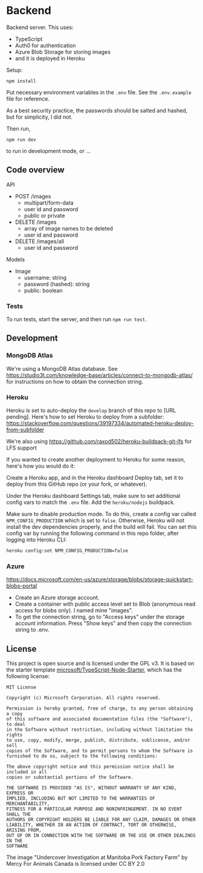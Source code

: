 # Backend

Backend server. This uses:

- TypeScript
- Auth0 for authentication
- Azure Blob Storage for storing images
- and it is deployed in Heroku

Setup:

```
npm install
```

Put necessary environment variables in the `.env` file. See the `.env.example` file for reference.

As a best security practice, the passwords should be salted and hashed, but for simplicity, I did not.

Then run,

```
npm run dev
```

to run in development mode, or …

## Code overview

API

- POST /images
  - multipart/form-data
  - user id and password
  - public or private
- DELETE /images
  - array of image names to be deleted
  - user id and password
- DELETE /images/all
  - user id and password

Models

- Image
  - username: string
  - password (hashed): string
  - public: boolean

### Tests

To run tests, start the server, and then run `npm run test`.

## Development

### MongoDB Atlas

We're using a MongoDB Atlas database. See https://studio3t.com/knowledge-base/articles/connect-to-mongodb-atlas/ for instructions on how to obtain the connection string.

### Heroku

Heroku is set to auto-deploy the `develop` branch of this repo to [URL pending]. Here's how to set Heroku to deploy from a subfolder: https://stackoverflow.com/questions/39197334/automated-heroku-deploy-from-subfolder

We're also using https://github.com/raxod502/heroku-buildpack-git-lfs for LFS support

If you wanted to create another deployment to Heroku for some reason, here's how you would do it:

Create a Heroku app, and in the Heroku dashboard Deploy tab, set it to deploy from this GitHub repo (or your fork, or whatever).

Under the Heroku dashboard Settings tab, make sure to set additional config vars to match the `.env` file. Add the `heroku/nodejs` buildpack.

Make sure to disable production mode. To do this, create a config var called `NPM_CONFIG_PRODUCTION` which is set to `false`. Otherwise, Heroku will not install the dev dependencies properly, and the build will fail. You can set this config var by running the following command in this repo folder, after logging into Heroku CLI:

```sh
heroku config:set NPM_CONFIG_PRODUCTION=false
```

### Azure

https://docs.microsoft.com/en-us/azure/storage/blobs/storage-quickstart-blobs-portal

- Create an Azure storage account.
- Create a container with public access level set to Blob (anonymous read access for blobs only). I named mine "images".
- To get the connection string, go to "Access keys" under the storage account information. Press "Show keys" and then copy the connection string to .env.

## License

This project is open source and is licensed under the GPL v3. It is based on the starter template [microsoft/TypeScript-Node-Starter](https://github.com/microsoft/TypeScript-Node-Starter/), which has the following license:

    MIT License

    Copyright (c) Microsoft Corporation. All rights reserved.

    Permission is hereby granted, free of charge, to any person obtaining a copy
    of this software and associated documentation files (the "Software"), to deal
    in the Software without restriction, including without limitation the rights
    to use, copy, modify, merge, publish, distribute, sublicense, and/or sell
    copies of the Software, and to permit persons to whom the Software is
    furnished to do so, subject to the following conditions:

    The above copyright notice and this permission notice shall be included in all
    copies or substantial portions of the Software.

    THE SOFTWARE IS PROVIDED "AS IS", WITHOUT WARRANTY OF ANY KIND, EXPRESS OR
    IMPLIED, INCLUDING BUT NOT LIMITED TO THE WARRANTIES OF MERCHANTABILITY,
    FITNESS FOR A PARTICULAR PURPOSE AND NONINFRINGEMENT. IN NO EVENT SHALL THE
    AUTHORS OR COPYRIGHT HOLDERS BE LIABLE FOR ANY CLAIM, DAMAGES OR OTHER
    LIABILITY, WHETHER IN AN ACTION OF CONTRACT, TORT OR OTHERWISE, ARISING FROM,
    OUT OF OR IN CONNECTION WITH THE SOFTWARE OR THE USE OR OTHER DEALINGS IN THE
    SOFTWARE

The image "Undercover Investigation at Manitoba Pork Factory Farm" by Mercy For Animals Canada is licensed under CC BY 2.0

